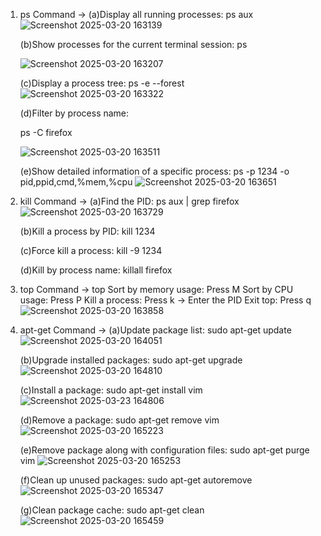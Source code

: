 1. ps Command
-> (a)Display all running processes:
      ps aux
   ![Screenshot 2025-03-20 163139](https://github.com/user-attachments/assets/f8e99fa3-fe74-48c8-bc75-fb1df3b2bc95)

   (b)Show processes for the current terminal session:
      ps
   
   ![Screenshot 2025-03-20 163207](https://github.com/user-attachments/assets/c1c91547-5791-4766-93aa-991a88c4dc6a)

   (c)Display a process tree:
      ps -e --forest
   ![Screenshot 2025-03-20 163322](https://github.com/user-attachments/assets/bffd9c4c-37b9-4cae-a14f-4934aec9de4c)

   (d)Filter by process name:
   
      ps -C firefox
   
   ![Screenshot 2025-03-20 163511](https://github.com/user-attachments/assets/d0a7072d-7cbe-4e07-b656-80e943be897c)

   (e)Show detailed information of a specific process:
      ps -p 1234 -o pid,ppid,cmd,%mem,%cpu
   ![Screenshot 2025-03-20 163651](https://github.com/user-attachments/assets/9fedebe6-ba2b-465a-82fc-81b9b4f9ca4e)

2. kill Command
-> (a)Find the PID: 
      ps aux | grep firefox
   ![Screenshot 2025-03-20 163729](https://github.com/user-attachments/assets/0eaefb41-2519-47b4-87c0-d10866793a59)

   (b)Kill a process by PID:
      kill 1234

   (c)Force kill a process: 
      kill -9 1234

   (d)Kill by process name: 
      killall firefox

3. top Command
-> top
   Sort by memory usage: Press M
   Sort by CPU usage: Press P
   Kill a process: Press k → Enter the PID
   Exit top: Press q
   ![Screenshot 2025-03-20 163858](https://github.com/user-attachments/assets/febe0535-6d11-491e-a9a4-95e6ba3d1bc4)

4. apt-get Command
-> (a)Update package list:
      sudo apt-get update
   ![Screenshot 2025-03-20 164051](https://github.com/user-attachments/assets/0bc5cb50-ac56-40a8-9e11-e7a971ab6bf9)

   (b)Upgrade installed packages:
      sudo apt-get upgrade
   ![Screenshot 2025-03-20 164810](https://github.com/user-attachments/assets/f1b02a40-e5c9-4805-a5b8-ed9ca8ae6bc0)

   (c)Install a package:
      sudo apt-get install vim
   ![Screenshot 2025-03-23 164806](https://github.com/user-attachments/assets/0cc32ff8-5619-43f5-a136-eae78f17c459)

   (d)Remove a package:
      sudo apt-get remove vim
   ![Screenshot 2025-03-20 165223](https://github.com/user-attachments/assets/0484da9f-a878-4b3f-b1e5-805eddf51086)
   
   (e)Remove package along with configuration files:
      sudo apt-get purge vim
   ![Screenshot 2025-03-20 165253](https://github.com/user-attachments/assets/afe3d448-9910-4bfd-9645-67d58d042ab0)

   (f)Clean up unused packages:
      sudo apt-get autoremove
   ![Screenshot 2025-03-20 165347](https://github.com/user-attachments/assets/cedfa393-7568-4bf6-a9bc-8e2e64ae6c8a)

   (g)Clean package cache:
      sudo apt-get clean
   ![Screenshot 2025-03-20 165459](https://github.com/user-attachments/assets/19a6099f-de43-495c-ac66-8f1d3404d8e6)

